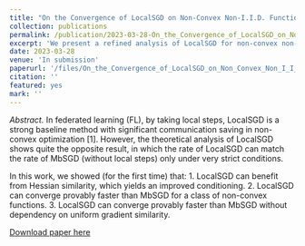 ```yaml
---
title: "On the Convergence of LocalSGD on Non-Convex Non-I.I.D. Functions"
collection: publications
permalink: /publication/2023-03-28-On_the_Convergence_of_LocalSGD_on_Non_Convex_Non_I_I_D__Functions
excerpt: 'We present a refined analysis of LocalSGD for non-convex non-i.i.d. function.'
date: 2023-03-28
venue: 'In submission'
paperurl: '/files/On_the_Convergence_of_LocalSGD_on_Non_Convex_Non_I_I_D__Functions.pdf'
citation: ''
featured: yes
mark: ''
---
```


*Abstract.* In federated learning (FL), by taking local steps, LocalSGD is a
strong baseline method with significant communication saving in
non-convex optimization [1]. However, the theoretical analysis of
LocalSGD shows quite the opposite result, in which the rate of
LocalSGD can match the rate of MbSGD (without local steps) only
under very strict conditions.

In this work, we showed (for the first time) that: 1. LocalSGD can benefit from Hessian similarity, which yields an improved conditioning. 2. LocalSGD can converge provably faster than MbSGD for a class of non-convex functions.
3. LocalSGD can converge provably faster than MbSGD without dependency on uniform gradient similarity.


[Download paper here](/files/On_the_Convergence_of_LocalSGD_on_Non_Convex_Non_I_I_D__Functions.pdf)
